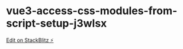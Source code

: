 # vue3-access-css-modules-from-script-setup-j3wlsx

[Edit on StackBlitz ⚡️](https://stackblitz.com/edit/vue3-access-css-modules-from-script-setup-j3wlsx)